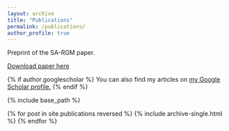 ```yaml
---
layout: archive
title: "Publications"
permalink: /publications/
author_profile: true
---
```


Preprint of the SA-RGM paper.

[Download paper here](http://academicpages.github.io/files/paper1.pdf)

{% if author.googlescholar %}
  You can also find my articles on <u><a href="{{author.googlescholar}}">my Google Scholar profile</a>.</u>
{% endif %}

{% include base_path %}

{% for post in site.publications reversed %}
  {% include archive-single.html %}
{% endfor %}

